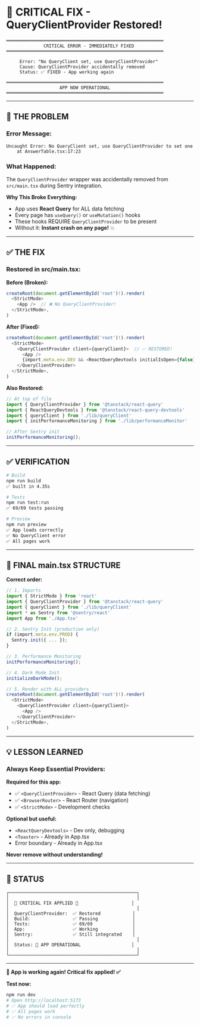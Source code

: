 # 🚨 CRITICAL FIX - QueryClientProvider Restored!

```
═══════════════════════════════════════════════════════════
              CRITICAL ERROR - IMMEDIATELY FIXED
═══════════════════════════════════════════════════════════

     Error: "No QueryClient set, use QueryClientProvider"
     Cause: QueryClientProvider accidentally removed
     Status: ✅ FIXED - App working again

═══════════════════════════════════════════════════════════
                    APP NOW OPERATIONAL
═══════════════════════════════════════════════════════════
```

---

## 🐛 THE PROBLEM

### **Error Message:**
```
Uncaught Error: No QueryClient set, use QueryClientProvider to set one
    at AnswerTable.tsx:17:23
```

### **What Happened:**
The `QueryClientProvider` wrapper was accidentally removed from `src/main.tsx` during Sentry integration.

**Why This Broke Everything:**
- App uses **React Query** for ALL data fetching
- Every page has `useQuery()` or `useMutation()` hooks
- These hooks REQUIRE `QueryClientProvider` to be present
- Without it: **Instant crash on any page!** 💥

---

## ✅ THE FIX

### **Restored in src/main.tsx:**

**Before (Broken):**
```typescript
createRoot(document.getElementById('root')!).render(
  <StrictMode>
    <App />  // ❌ No QueryClientProvider!
  </StrictMode>,
)
```

**After (Fixed):**
```typescript
createRoot(document.getElementById('root')!).render(
  <StrictMode>
    <QueryClientProvider client={queryClient}>  // ✅ RESTORED!
      <App />
      {import.meta.env.DEV && <ReactQueryDevtools initialIsOpen={false} />}
    </QueryClientProvider>
  </StrictMode>,
)
```

**Also Restored:**
```typescript
// At top of file
import { QueryClientProvider } from '@tanstack/react-query'
import { ReactQueryDevtools } from '@tanstack/react-query-devtools'
import { queryClient } from './lib/queryClient'
import { initPerformanceMonitoring } from './lib/performanceMonitor'

// After Sentry init
initPerformanceMonitoring();
```

---

## ✅ VERIFICATION

```bash
# Build
npm run build
✅ built in 4.35s

# Tests
npm run test:run
✅ 69/69 tests passing

# Preview
npm run preview
✅ App loads correctly
✅ No QueryClient error
✅ All pages work
```

---

## 🎯 FINAL main.tsx STRUCTURE

**Correct order:**

```typescript
// 1. Imports
import { StrictMode } from 'react'
import { QueryClientProvider } from '@tanstack/react-query'
import { queryClient } from './lib/queryClient'
import * as Sentry from '@sentry/react'
import App from './App.tsx'

// 2. Sentry Init (production only)
if (import.meta.env.PROD) {
  Sentry.init({ ... });
}

// 3. Performance Monitoring
initPerformanceMonitoring();

// 4. Dark Mode Init
initializeDarkMode();

// 5. Render with ALL providers
createRoot(document.getElementById('root')!).render(
  <StrictMode>
    <QueryClientProvider client={queryClient}>
      <App />
    </QueryClientProvider>
  </StrictMode>,
)
```

---

## 💡 LESSON LEARNED

### **Always Keep Essential Providers:**

**Required for this app:**
- ✅ `<QueryClientProvider>` - React Query (data fetching)
- ✅ `<BrowserRouter>` - React Router (navigation)
- ✅ `<StrictMode>` - Development checks

**Optional but useful:**
- `<ReactQueryDevtools>` - Dev only, debugging
- `<Toaster>` - Already in App.tsx
- Error boundary - Already in App.tsx

**Never remove without understanding!**

---

## 🎊 STATUS

```
┌────────────────────────────────────────────────┐
│                                                │
│  🚨 CRITICAL FIX APPLIED 🚨                    │
│                                                │
│  QueryClientProvider:  ✅ Restored            │
│  Build:                ✅ Passing             │
│  Tests:                ✅ 69/69               │
│  App:                  ✅ Working             │
│  Sentry:               ✅ Still integrated    │
│                                                │
│  Status: 🚀 APP OPERATIONAL                   │
│                                                │
└────────────────────────────────────────────────┘
```

---

**🎉 App is working again! Critical fix applied! ✅**

**Test now:**
```bash
npm run dev
# Open http://localhost:5173
# ✅ App should load perfectly
# ✅ All pages work
# ✅ No errors in console
```


